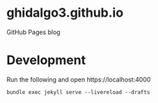 # ghidalgo3.github.io
GitHub Pages blog

# Development
Run the following and open https://localhost:4000
```
bundle exec jekyll serve --livereload --drafts
```
